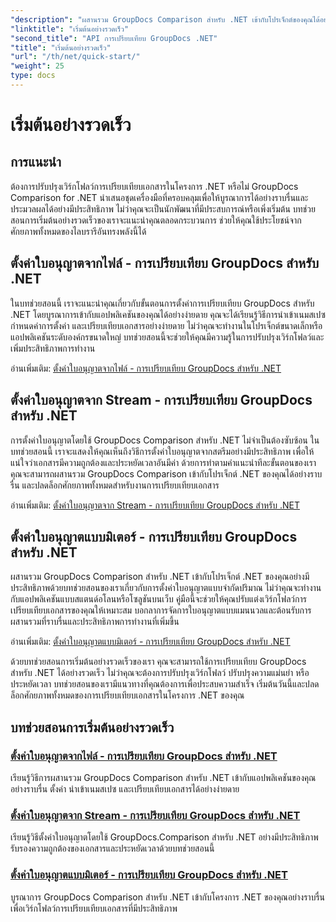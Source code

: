 ```yaml
---
"description": "ผสานรวม GroupDocs Comparison สำหรับ .NET เข้ากับโปรเจ็กต์ของคุณได้อย่างง่ายดาย เรียนรู้วิธีการตั้งค่าใบอนุญาตที่มีประสิทธิภาพเพื่อเวิร์กโฟลว์การเปรียบเทียบเอกสารที่แม่นยำ"
"linktitle": "เริ่มต้นอย่างรวดเร็ว"
"second_title": "API การเปรียบเทียบ GroupDocs .NET"
"title": "เริ่มต้นอย่างรวดเร็ว"
"url": "/th/net/quick-start/"
"weight": 25
type: docs
---
```

# เริ่มต้นอย่างรวดเร็ว


## การแนะนำ

ต้องการปรับปรุงเวิร์กโฟลว์การเปรียบเทียบเอกสารในโครงการ .NET หรือไม่ GroupDocs Comparison for .NET นำเสนอชุดเครื่องมือที่ครอบคลุมเพื่อให้บูรณาการได้อย่างราบรื่นและประมวลผลได้อย่างมีประสิทธิภาพ ไม่ว่าคุณจะเป็นนักพัฒนาที่มีประสบการณ์หรือเพิ่งเริ่มต้น บทช่วยสอนการเริ่มต้นอย่างรวดเร็วของเราจะแนะนำคุณตลอดกระบวนการ ช่วยให้คุณใช้ประโยชน์จากศักยภาพทั้งหมดของไลบรารีอันทรงพลังนี้ได้

## ตั้งค่าใบอนุญาตจากไฟล์ - การเปรียบเทียบ GroupDocs สำหรับ .NET

ในบทช่วยสอนนี้ เราจะแนะนำคุณเกี่ยวกับขั้นตอนการตั้งค่าการเปรียบเทียบ GroupDocs สำหรับ .NET โดยบูรณาการเข้ากับแอปพลิเคชันของคุณได้อย่างง่ายดาย คุณจะได้เรียนรู้วิธีการนำเข้าเนมสเปซ กำหนดค่าการตั้งค่า และเปรียบเทียบเอกสารอย่างง่ายดาย ไม่ว่าคุณจะทำงานในโปรเจ็กต์ขนาดเล็กหรือแอปพลิเคชันระดับองค์กรขนาดใหญ่ บทช่วยสอนนี้จะช่วยให้คุณมีความรู้ในการปรับปรุงเวิร์กโฟลว์และเพิ่มประสิทธิภาพการทำงาน

อ่านเพิ่มเติม: [ตั้งค่าใบอนุญาตจากไฟล์ - การเปรียบเทียบ GroupDocs สำหรับ .NET](./set-license-from-file/)

## ตั้งค่าใบอนุญาตจาก Stream - การเปรียบเทียบ GroupDocs สำหรับ .NET

การตั้งค่าใบอนุญาตโดยใช้ GroupDocs Comparison สำหรับ .NET ไม่จำเป็นต้องซับซ้อน ในบทช่วยสอนนี้ เราจะแสดงให้คุณเห็นถึงวิธีการตั้งค่าใบอนุญาตจากสตรีมอย่างมีประสิทธิภาพ เพื่อให้แน่ใจว่าเอกสารมีความถูกต้องและประหยัดเวลาอันมีค่า ด้วยการทำตามคำแนะนำทีละขั้นตอนของเรา คุณจะสามารถผสานรวม GroupDocs Comparison เข้ากับโปรเจ็กต์ .NET ของคุณได้อย่างราบรื่น และปลดล็อกศักยภาพทั้งหมดสำหรับงานการเปรียบเทียบเอกสาร

อ่านเพิ่มเติม: [ตั้งค่าใบอนุญาตจาก Stream - การเปรียบเทียบ GroupDocs สำหรับ .NET](./set-license-from-stream/)

## ตั้งค่าใบอนุญาตแบบมิเตอร์ - การเปรียบเทียบ GroupDocs สำหรับ .NET

ผสานรวม GroupDocs Comparison สำหรับ .NET เข้ากับโปรเจ็กต์ .NET ของคุณอย่างมีประสิทธิภาพด้วยบทช่วยสอนของเราเกี่ยวกับการตั้งค่าใบอนุญาตแบบจำกัดปริมาณ ไม่ว่าคุณจะทำงานกับแอปพลิเคชันแบบสแตนด์อโลนหรือโซลูชันบนเว็บ คู่มือนี้จะช่วยให้คุณปรับแต่งเวิร์กโฟลว์การเปรียบเทียบเอกสารของคุณให้เหมาะสม บอกลาการจัดการใบอนุญาตแบบแมนนวลและต้อนรับการผสานรวมที่ราบรื่นและประสิทธิภาพการทำงานที่เพิ่มขึ้น

อ่านเพิ่มเติม: [ตั้งค่าใบอนุญาตแบบมิเตอร์ - การเปรียบเทียบ GroupDocs สำหรับ .NET](./set-metered-license/)

ด้วยบทช่วยสอนการเริ่มต้นอย่างรวดเร็วของเรา คุณจะสามารถใช้การเปรียบเทียบ GroupDocs สำหรับ .NET ได้อย่างรวดเร็ว ไม่ว่าคุณจะต้องการปรับปรุงเวิร์กโฟลว์ ปรับปรุงความแม่นยำ หรือประหยัดเวลา บทช่วยสอนของเรามีแนวทางที่คุณต้องการเพื่อประสบความสำเร็จ เริ่มต้นวันนี้และปลดล็อกศักยภาพทั้งหมดของการเปรียบเทียบเอกสารในโครงการ .NET ของคุณ
## บทช่วยสอนการเริ่มต้นอย่างรวดเร็ว
### [ตั้งค่าใบอนุญาตจากไฟล์ - การเปรียบเทียบ GroupDocs สำหรับ .NET](./set-license-from-file/)
เรียนรู้วิธีการผสานรวม GroupDocs Comparison สำหรับ .NET เข้ากับแอปพลิเคชันของคุณอย่างราบรื่น ตั้งค่า นำเข้าเนมสเปซ และเปรียบเทียบเอกสารได้อย่างง่ายดาย
### [ตั้งค่าใบอนุญาตจาก Stream - การเปรียบเทียบ GroupDocs สำหรับ .NET](./set-license-from-stream/)
เรียนรู้วิธีตั้งค่าใบอนุญาตโดยใช้ GroupDocs.Comparison สำหรับ .NET อย่างมีประสิทธิภาพ รับรองความถูกต้องของเอกสารและประหยัดเวลาด้วยบทช่วยสอนนี้
### [ตั้งค่าใบอนุญาตแบบมิเตอร์ - การเปรียบเทียบ GroupDocs สำหรับ .NET](./set-metered-license/)
บูรณาการ GroupDocs Comparison สำหรับ .NET เข้ากับโครงการ .NET ของคุณอย่างราบรื่นเพื่อเวิร์กโฟลว์การเปรียบเทียบเอกสารที่มีประสิทธิภาพ